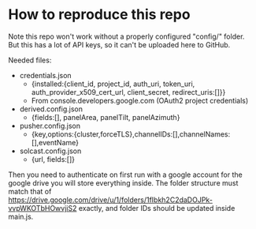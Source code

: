 How to reproduce this repo
===

Note this repo won't work without a properly configured "config/" folder. But this has a lot of API keys, so it can't be uploaded here to GitHub.

Needed files:
- credentials.json
  - {installed:{client_id, project_id, auth_uri, token_uri, auth_provider_x509_cert_url, client_secret, redirect_uris:[]}}
  - From console.developers.google.com (OAuth2 project credentials)
- derived.config.json
  - {fields:[], panelArea, panelTilt, panelAzimuth}
- pusher.config.json
  - {key,options:{cluster,forceTLS},channelIDs:[],channelNames:[],eventName}
- solcast.config.json
  - {url, fields:[]}

Then you need to authenticate on first run with a google account for the google drive you will store everything inside. The folder structure must match that of https://drive.google.com/drive/u/1/folders/1fIbkh2C2daDOJPk-vvpWKOTbHOwvjiS2 exactly, and folder IDs should be updated inside main.js.